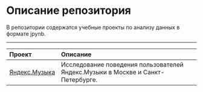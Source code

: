# Описание репозитория
В репозитории содержатся учебные проекты по анализу данных в формате jpynb.
____
| Проект | Описание |
|:----|:----|
| [Яндекс.Музыка](https://github.com/csvictorie/ya_practicum_projects/blob/main/1.%20%D0%AF%D0%BD%D0%B4%D0%B5%D0%BA%D1%81.%D0%9C%D1%83%D0%B7%D1%8B%D0%BA%D0%B0.ipynb) | Исследование поведения пользователей Яндекс.Музыки в Москве и Санкт-Петербурге. |
